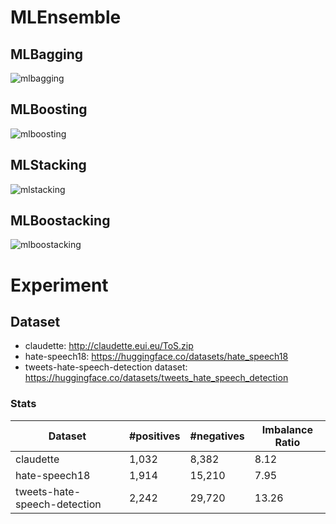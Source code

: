# MLEnsemble


## MLBagging
![mlbagging](https://user-images.githubusercontent.com/24326273/167428926-4f2eab61-070a-4ad1-b740-fa09f87b4b69.png)

## MLBoosting
![mlboosting](https://user-images.githubusercontent.com/24326273/167429014-f41a7251-4aa0-4302-b9e4-416ebec648a3.png)

## MLStacking
![mlstacking](https://user-images.githubusercontent.com/24326273/167429038-50d5e7c0-0834-4b20-9f36-7bd61299d460.png)

## MLBoostacking
![mlboostacking](https://user-images.githubusercontent.com/24326273/167429063-e23adaaf-d2ed-4646-9bc6-68e71ed3a4f3.png)


# Experiment

## Dataset
- claudette: http://claudette.eui.eu/ToS.zip
- hate-speech18: https://huggingface.co/datasets/hate_speech18 
- tweets-hate-speech-detection dataset: https://huggingface.co/datasets/tweets_hate_speech_detection


### Stats
| Dataset | #positives | #negatives | Imbalance Ratio |
----|----|----|----
| claudette | 1,032 | 8,382| 8.12 |
| hate-speech18 | 1,914 | 15,210 | 7.95 |
| tweets-hate-speech-detection | 2,242 | 29,720 | 13.26 |
